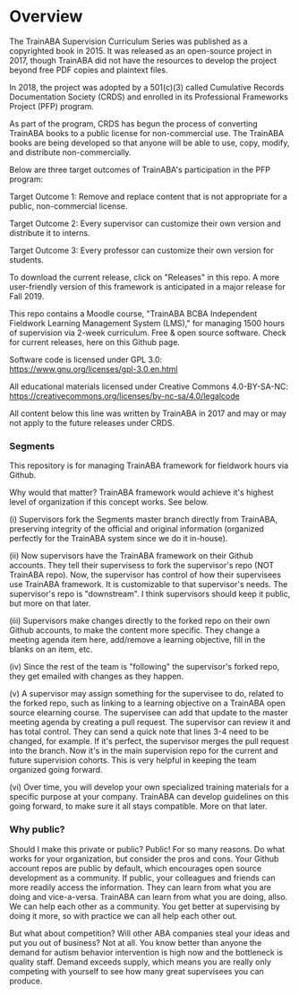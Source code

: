 # Overview
The TrainABA Supervision Curriculum Series was published as a copyrighted book in 2015. It was released as an open-source project in 2017, though TrainABA did not have the resources to develop the project beyond free PDF copies and plaintext files. 

In 2018, the project was adopted by a 501(c)(3) called Cumulative Records Documentation Society (CRDS) and enrolled in its Professional Frameworks Project (PFP) program.  

As part of the program, CRDS has begun the process of converting TrainABA books to a public license for non-commercial use. The TrainABA books are being developed so that anyone will be able to use, copy, modify, and distribute non-commercially. 

Below are three target outcomes of TrainABA's participation in the PFP program:

Target Outcome 1: Remove and replace content that is not appropriate for a public, non-commercial license.

Target Outcome 2: Every supervisor can customize their own version and distribute it to interns. 

Target Outcome 3: Every professor can customize their own version for students. 

To download the current release, click on "Releases" in this repo. A more user-friendly version of this framework is anticipated in a major release for Fall 2019.  

This repo contains a Moodle course, "TrainABA BCBA Independent Fieldwork Learning Management System (LMS)," for managing 1500 hours of supervision via 2-week curriculum. Free & open source software. Check for current releases, here on this Github page.

Software code is licensed under GPL 3.0: https://www.gnu.org/licenses/gpl-3.0.en.html

All educational materials licensed under Creative Commons 4.0-BY-SA-NC: https://creativecommons.org/licenses/by-nc-sa/4.0/legalcode

All content below this line was written by TrainABA in 2017 and may or may not apply to the future releases under CRDS.

### Segments
This repository is for managing TrainABA framework for fieldwork hours via Github. 

Why would that matter? TrainABA framework would achieve it's highest level of organization if this concept works. See below.

(i) Supervisors fork the Segments master branch directly from TrainABA, preserving integrity of the official and original information (organized perfectly for the TrainABA system since we do it in-house).

(ii) Now supervisors have the TrainABA framework on their Github accounts. They tell their supervisess to fork the supervisor's repo (NOT TrainABA repo). Now, the supervisor has control of how their supervisees use TrainABA framework. It is customizable to that supervisor's needs. The supervisor's repo is "downstream". I think supervisors should keep it public, but more on that later.

(iii) Supervisors make changes directly to the forked repo on their own Github accounts, to make the content more specific. They change a meeting agenda item here, add/remove a learning objective, fill in the blanks on an item, etc.  

(iv) Since the rest of the team is "following" the supervisor's forked repo, they get emailed with changes as they happen. 

(v) A supervisor may assign something for the supervisee to do, related to the forked repo, such as linking to a learning objective on a TrainABA open source elearning course. The supervisee can add that update to the master meeting agenda by creating a pull request. The supervisor can review it and has total control. They can send a quick note that lines 3-4 need to be changed, for example. If it's perfect, the supervisor merges the pull request into the branch. Now it's in the main supervision repo for the current and future supervision cohorts. This is very helpful in keeping the team organized going forward.

(vi) Over time, you will develop your own specialized training materials for a specific purpose at your company. TrainABA can develop guidelines on this going forward, to make sure it all stays compatible. More on that later. 

### Why public?

Should I make this private or public?
Public! For so many reasons. Do what works for your organization, but consider the pros and cons. Your Github account repos are public by default, which encourages open source development as a community. If public, your colleagues and friends can more readily access the information. They can learn from what you are doing and vice-a-versa. TrainABA can learn from what you are doing, allso. We can help each other as a community. You get better at supervising by doing it more, so with practice we can all help each other out. 

But what about competition? Will other ABA companies steal your ideas and put you out of business? Not at all. You know better than anyone the demand for autism behavior intervention is high now and the bottleneck is quality staff. Demand exceeds supply, which means you are really only competing with yourself to see how many great supervisees you can produce. 

